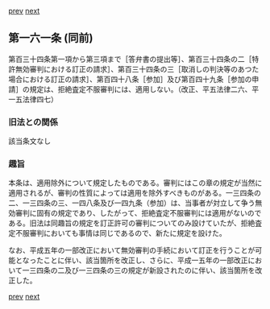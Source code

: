 [prev](/specific/markdowns/特許法/224_Mp-Ch_6-At_160.md)
[next](/specific/markdowns/特許法/226_Mp-Ch_6-At_162.md)
## 第一六一条 (同前)
第百三十四条第一項から第三項まで［答弁書の提出等］、第百三十四条の二［特許無効審判における訂正の請求］、第百三十四条の三［取消しの判決等のあつた場合における訂正の請求］、第百四十八条［参加］及び第百四十九条［参加の申請］の規定は、拒絶査定不服審判には、適用しない。（改正、平五法律二六、平一五法律四七）


### 旧法との関係
該当条文なし

### 趣旨
本条は、適用除外について規定したものである。審判にはこの章の規定が当然に適用されるが、審判の性質によっては適用を除外すべきものがある。一三四条の二、一三四条の三、一四八条及び一四九条（参加）は、当事者が対立して争う無効審判に固有の規定であり、したがって、拒絶査定不服審判には適用がないのである。旧法は同趣旨の規定を訂正許可の審判についてのみ設けていたが、拒絶査定不服審判においても事情は同じであるので、新たに規定を設けた。

なお、平成五年の一部改正において無効審判の手続において訂正を行うことが可能となったことに伴い、該当箇所を改正し、さらに、平成一五年の一部改正において一三四条の二及び一三四条の三の規定が新設されたのに伴い、該当箇所を改正した。


[prev](/specific/markdowns/特許法/224_Mp-Ch_6-At_160.md)
[next](/specific/markdowns/特許法/226_Mp-Ch_6-At_162.md)